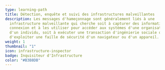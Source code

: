 ```yaml
---
type: learning-path
title: Détection, enquête et suivi des infrastructures malveillantes
description: Les messages d'hameçonnage sont généralement liés à une
  infrastructure malveillante qui cherche soit à capturer des informations de
  connexion et à les utiliser pour accéder aux systèmes d'une organisation ou
  d'un individu, soit à exécuter une transaction d'ingénierie sociale ou
  d'exploiter une faille de sécurité d'un navigateur ou d'un appareil.
weight: 1
thumbnail: "1"
icon: infrastructure-inspector
badge: Inquisiteur d'Infrastructure
color: "#B3B8DB"
---
```

